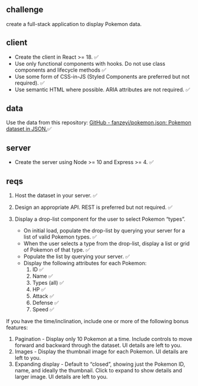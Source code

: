 ## challenge

create a full-stack application to display Pokemon data.

## client

- Create the client in React >= 18. ✅
- Use only functional components with hooks. Do not use class components and lifecycle methods ✅
- Use some form of CSS-in-JS (Styled Components are preferred but not required). ✅
- Use semantic HTML where possible. ARIA attributes are not required. ✅

## data

Use the data from this repository: [GitHub - fanzeyi/pokemon.json: Pokemon dataset in JSON.](https://github.com/fanzeyi/pokemon.json)✅

## server

- Create the server using Node >= 10 and Express >= 4. ✅

## reqs

1. Host the dataset in your server. ✅
2. Design an appropriate API. REST is preferred but not required. ✅

3. Display a drop-list component for the user to select Pokemon “types”.
   - On initial load, populate the drop-list by querying your server for a list of valid Pokemon types. ✅
   - When the user selects a type from the drop-list, display a list or grid of Pokemon of that type. ✅
   - Populate the list by querying your server. ✅
   - Display the following attributes for each Pokemon:
     1. ID ✅
     2. Name ✅
     3. Types (all) ✅
     4. HP ✅
     5. Attack ✅
     6. Defense ✅
     7. Speed ✅

If you have the time/inclination, include one or more of the following bonus features:

1. Pagination - Display only 10 Pokemon at a time. Include controls to move forward and backward through the dataset. UI details are left to you.
2. Images - Display the thumbnail image for each Pokemon. UI details are left to you.
3. Expanding display - Default to “closed”, showing just the Pokemon ID, name, and ideally the thumbnail. Click to expand to show details and larger image. UI details are left to you.
